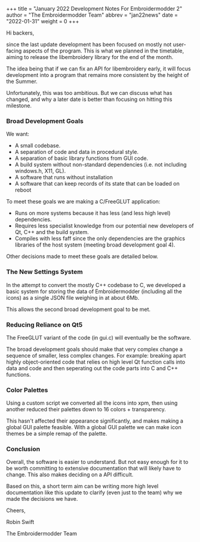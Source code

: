 +++
title = "January 2022 Development Notes For Embroidermodder 2"
author = "The Embroidermodder Team"
abbrev = "jan22news"
date = "2022-01-31"
weight = 0
+++

Hi backers,

since the last update development has been focused on mostly not user-facing aspects of the program. This is what we planned in the timetable, aiming to release the libembroidery library for the end of the month.

The idea being that if we can fix an API for libembroidery early, it will focus development into a program that remains more consistent by the height of the Summer.

Unfortunately, this was too ambitious. But we can discuss what has changed, and why a later date is better than focusing on hitting this milestone.

### Broad Development Goals

We want:

 * A small codebase.
 * A separation of code and data in procedural style.
 * A separation of basic library functions from GUI code.
 * A build system without non-standard dependencies (i.e. not including windows.h, X11, GL).
 * A software that runs without installation
 * A software that can keep records of its state that can be loaded on reboot

To meet these goals we are making a C/FreeGLUT application:

 * Runs on more systems because it has less (and less high level) dependencies.
 * Requires less specialist knowledge from our potential new developers of Qt, C++ and the build system.
 * Compiles with less faff since the only dependencies are the graphics libraries of the host system (meeting broad development goal 4).

Other decisions made to meet these goals are detailed below.

### The New Settings System

In the attempt to convert the mostly C++ codebase to C, we developed a basic system for storing the data of Embroidermodder (including all the icons) as a single JSON file weighing in at about 6Mb.

This allows the second broad development goal to be met.

### Reducing Reliance on Qt5

The FreeGLUT variant of the code (in gui.c) will eventually be the software.

The broad development goals should make that very complex change a sequence of smaller, less complex changes. For example: breaking apart highly object-oriented code that relies on high level Qt function calls into data and code and then seperating out the code parts into C and C++ functions.

### Color Palettes

Using a custom script we converted all the icons into xpm, then using another reduced their palettes down to 16 colors + transparency.

This hasn't affected their appearance significantly, and makes making a global GUI palette feasible. With a global GUI palette we can make icon themes be a simple remap of the palette.

### Conclusion

Overall, the software is easier to understand. But not easy enough for it to be worth committing to extensive documentation that will likely have to change. This also makes deciding on a API difficult.

Based on this, a short term aim can be writing more high level documentation like this update to clarify (even just to the team) why we made the decisions we have.

Cheers,

Robin Swift

The Embroidermodder Team

